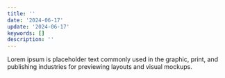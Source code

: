 ```yaml
---
title: ''
date: '2024-06-17'
update: '2024-06-17'
keywords: []
description: ''
---
```


Lorem ipsum is placeholder text commonly used in the graphic, print, and publishing industries for previewing
layouts and visual mockups.
